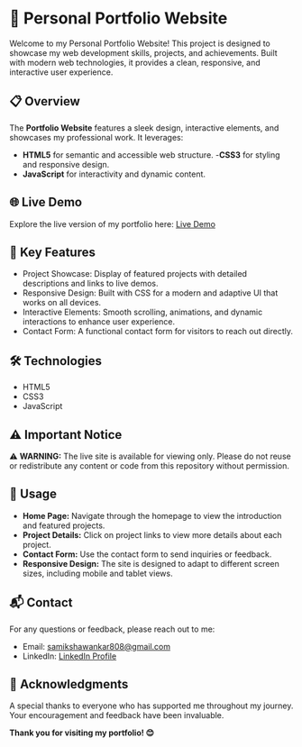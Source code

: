 # 🌟 Personal Portfolio Website

Welcome to my Personal Portfolio Website! This project is designed to showcase my web development skills, projects, and achievements. Built with modern web technologies, it provides a clean, responsive, and interactive user experience.

## 📋 Overview
The **Portfolio Website** features a sleek design, interactive elements, and showcases my professional work. 
It leverages:
- **HTML5** for semantic and accessible web structure.
-**CSS3** for styling and responsive design.
- **JavaScript** for interactivity and dynamic content.

## 🌐 Live Demo
Explore the live version of my portfolio here:
[Live Demo](https://p-folio-ashen.vercel.app/)

## 🚀 Key Features
- Project Showcase: Display of featured projects with detailed descriptions and links to live demos.
- Responsive Design: Built with CSS for a modern and adaptive UI that works on all devices.
- Interactive Elements: Smooth scrolling, animations, and dynamic interactions to enhance user experience.
- Contact Form: A functional contact form for visitors to reach out directly.

## 🛠️ Technologies
- HTML5
- CSS3
- JavaScript

## ⚠️ Important Notice
⚠️ **WARNING:** The live site is available for viewing only. Please do not reuse or redistribute any content or code from this repository without permission.

## 📝 Usage
- **Home Page:** Navigate through the homepage to view the introduction and featured projects.
- **Project Details:** Click on project links to view more details about each project.
- **Contact Form:** Use the contact form to send inquiries or feedback.
- **Responsive Design:** The site is designed to adapt to different screen sizes, including mobile and tablet views.

## 📬 Contact
For any questions or feedback, please reach out to me:
- Email: samikshawankar808@gmail.com
- LinkedIn: [LinkedIn Profile](https://www.linkedin.com/in/samiiksha070620/)

## 🎉 Acknowledgments
A special thanks to everyone who has supported me throughout my journey. Your encouragement and feedback have been invaluable.

**Thank you for visiting my portfolio! 😊**
